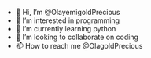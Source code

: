 - 👋 Hi, I’m @OlayemigoldPrecious
- 👀 I’m interested in programming
- 🌱 I’m currently learning python
- 💞️ I’m looking to collaborate on coding
- 📫 How to reach me @OlagoldPrecious

<!---
OlayemigoldPrecious/OlayemigoldPrecious is a ✨ special ✨ repository because its `README.md` (this file) appears on your GitHub profile.
You can click the Preview link to take a look at your changes.
--->
